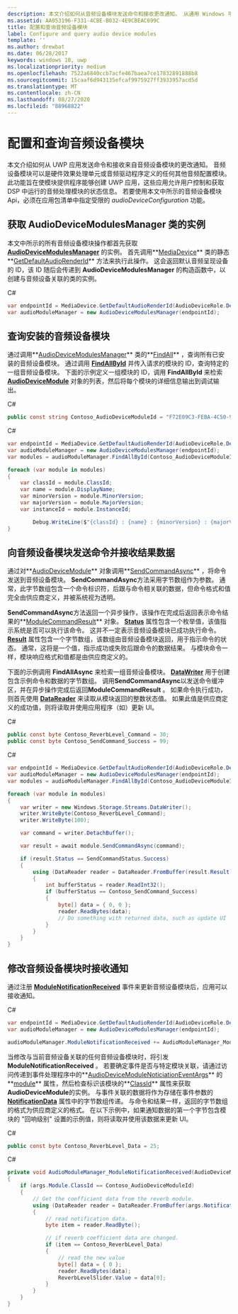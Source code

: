 ```yaml
---
description: 本文介绍如何从音频设备模块发送命令和接收更改通知。 从通用 Windows 平台 (UWP) 应用。
ms.assetid: AA053196-F331-4CBE-B032-4E9CBEAC699C
title: 配置和查询音频设备模块
label: Configure and query audio device modules
template: ''
ms.author: drewbat
ms.date: 06/28/2017
keywords: windows 10, uwp
ms.localizationpriority: medium
ms.openlocfilehash: 7522a6840ccb7acfe467baea7ce17832891888b8
ms.sourcegitcommit: 15caaf6d943135efcaf9975927ff3933957acd5d
ms.translationtype: MT
ms.contentlocale: zh-CN
ms.lasthandoff: 08/27/2020
ms.locfileid: "88968822"
---
```

# <a name="configure-and-query-audio-device-modules"></a>配置和查询音频设备模块 

本文介绍如何从 UWP 应用发送命令和接收来自音频设备模块的更改通知。 音频设备模块可以是硬件效果处理单元或音频驱动程序定义的任何其他音频配置模块。 此功能旨在使模块提供程序能够创建 UWP 应用，这些应用允许用户控制和获取 DSP 中运行的音频处理模块的状态信息。 若要使用本文中所示的音频设备模块 Api，必须在应用包清单中指定受限的 *audioDeviceConfiguration* 功能。

## <a name="get-an-instance-of-the-audiodevicemodulesmanager-class"></a>获取 AudioDeviceModulesManager 类的实例
本文中所示的所有音频设备模块操作都首先获取 **[AudioDeviceModulesManager](https://docs.microsoft.com/uwp/api/windows.media.devices.audiodevicemodulesmanager)** 的实例。 首先调用**[MediaDevice](https://docs.microsoft.com/uwp/api/windows.media.devices.mediadevice)** 类的静态**[GetDefaultAudioRenderId](https://docs.microsoft.com/uwp/api/windows.media.devices.mediadevice.getdefaultaudiorenderid)** 方法来执行此操作。 这会返回默认音频呈现设备的 ID，该 ID 随后会传递到 **AudioDeviceModulesManager** 的构造函数中，以创建与音频设备关联的类的实例。

C#
```csharp
var endpointId = MediaDevice.GetDefaultAudioRenderId(AudioDeviceRole.Default);
var audioModuleManager = new AudioDeviceModulesManager(endpointId);
```

## <a name="query-for-installed-audio-device-modules"></a>查询安装的音频设备模块

通过调用**[AudioDeviceModulesManager](https://docs.microsoft.com/uwp/api/windows.media.devices.audiodevicemodulesmanager)** 类的**[FindAll](https://docs.microsoft.com/uwp/api/windows.media.devices.audiodevicemodulesmanager.findall)** ，查询所有已安装的音频设备模块。 通过调用 **[FindAllById](https://docs.microsoft.com/uwp/api/windows.media.devices.audiodevicemodulesmanager.findallbyid)** 并传入请求的模块的 ID，查询特定的一组音频设备模块。 下面的示例定义一组模块的 ID，调用 **FindAllById** 来检索 **[AudioDeviceModule](https://docs.microsoft.com/uwp/api/windows.media.devices.audiodevicemodule)** 对象的列表，然后将每个模块的详细信息输出到调试输出。

C#
```csharp
public const string Contoso_AudioDeviceModuleId = "F72E09C3-FEBA-4C50-93BE-2CA56123AF09";
``` 

C#
```csharp
var endpointId = MediaDevice.GetDefaultAudioRenderId(AudioDeviceRole.Default);
var audioModuleManager = new AudioDeviceModulesManager(endpointId);
var modules = audioModuleManager.FindAllById(Contoso_AudioDeviceModuleId);

foreach (var module in modules)
{
    var classId = module.ClassId;
    var name = module.DisplayName;
    var minorVersion = module.MinorVersion;
    var majorVersion = module.MajorVersion;
    var instanceId = module.InstanceId;

        Debug.WriteLine($"{classId} : {name} : {minorVersion} : {majorVersion} : {instanceId}");
}
``` 
## <a name="send-a-command-to-an-audio-device-module-and-receive-result-data"></a>向音频设备模块发送命令并接收结果数据
通过对**[AudioDeviceModule](https://docs.microsoft.com/uwp/api/windows.media.devices.audiodevicemodule)** 对象调用**[SendCommandAsync](https://docs.microsoft.com/uwp/api/windows.media.devices.audiodevicemodule.sendcommandasync)** ，将命令发送到音频设备模块。 **SendCommandAsync**方法采用字节数组作为参数。 通常，此字节数组包含一个命令标识符，后跟与命令相关联的数据，但命令格式和值完全由供应商定义，并被系统视为透明。

**SendCommandAsync**方法返回一个异步操作，该操作在完成后返回表示命令结果的**[ModuleCommandResult](https://docs.microsoft.com/uwp/api/windows.media.devices.audiodevicemodule.sendcommandasync)** 对象。 **[Status](https://docs.microsoft.com/uwp/api/windows.media.devices.modulecommandresult.status)** 属性包含一个枚举值，该值指示系统是否可以执行该命令。 这并不一定表示音频设备模块已成功执行命令。 **[Result](https://docs.microsoft.com/uwp/api/windows.media.devices.modulecommandresult.result)** 属性包含一个字节数组，该数组由音频设备模块返回，用于指示命令的状态。 通常，这将是一个值，指示成功或失败后跟命令的数据结果。 与模块命令一样，模块响应格式和值都是由供应商定义的。

下面的示例调用 **FindAllAsync** 来检索一组音频设备模块。 **[DataWriter](https://docs.microsoft.com/uwp/api/windows.storage.streams.datawriter)** 用于创建包含示例命令和数据的字节数组。 调用**SendCommandAsync**以发送命令缓冲区，并在异步操作完成后返回**ModuleCommandResult** 。 如果命令执行成功，则首先使用 **[DataReader](https://docs.microsoft.com/uwp/api/windows.storage.streams.datareader)** 来读取从模块返回的整数状态值。 如果此值是供应商定义的成功值，则将读取并使用应用程序（如）更新 UI。


C#
```csharp
public const byte Contoso_ReverbLevel_Command = 30; 
public const byte Contoso_SendCommand_Success = 99;
``` 

C#
```csharp
var endpointId = MediaDevice.GetDefaultAudioRenderId(AudioDeviceRole.Default);
var audioModuleManager = new AudioDeviceModulesManager(endpointId);
var modules = audioModuleManager.FindAllById(Contoso_AudioDeviceModuleId);

foreach (var module in modules)
{
    var writer = new Windows.Storage.Streams.DataWriter();
    writer.WriteByte(Contoso_ReverbLevel_Command);
    writer.WriteByte(100);

    var command = writer.DetachBuffer();

    var result = await module.SendCommandAsync(command);

    if (result.Status == SendCommandStatus.Success)
    {
        using (DataReader reader = DataReader.FromBuffer(result.Result))
        {
            int bufferStatus = reader.ReadInt32();
            if (bufferStatus == Contoso_SendCommand_Success)
            {
                byte[] data = { 0, 0 };
                reader.ReadBytes(data);
                // Do something with returned data, such as update UI
            }
        }
    }
}
```

## <a name="receive-notifications-when-audio-device-modules-are-modified"></a>修改音频设备模块时接收通知
通过注册 **[ModuleNotificationReceived](https://docs.microsoft.com/uwp/api/windows.media.devices.audiodevicemodulesmanager.modulenotificationreceived)** 事件来更新音频设备模块后，应用可以接收通知。 

C#
```csharp
var endpointId = MediaDevice.GetDefaultAudioRenderId(AudioDeviceRole.Default);
var audioModuleManager = new AudioDeviceModulesManager(endpointId);

audioModuleManager.ModuleNotificationReceived += AudioModuleManager_ModuleNotificationReceived;
``` 

当修改与当前音频设备关联的任何音频设备模块时，将引发**ModuleNotificationReceived** 。 若要确定事件是否与特定模块关联，请通过访问传递到事件处理程序中的**[AudioDeviceModuleNoticiationEventArgs](https://docs.microsoft.com/uwp/api/windows.media.devices.audiodevicemodulenotificationeventargs)** 的**[module](https://docs.microsoft.com/uwp/api/windows.media.devices.audiodevicemodulenotificationeventargs.module)** 属性，然后检查标识该模块的**[ClassId](https://docs.microsoft.com/uwp/api/windows.media.devices.audiodevicemodule.classid)** 属性来获取**AudioDeviceModule**的实例。 与事件关联的数据将作为存储在事件参数的 **[NotificationData](https://docs.microsoft.com/uwp/api/windows.media.devices.audiodevicemodulenotificationeventargs.notificationdata)** 属性中的字节数组传递。 与命令和结果一样，返回的字节数组的格式为供应商定义的格式。 在以下示例中，如果通知数据的第一个字节包含模块的 "回响级别" 设置的示例值，则将读取并使用该数据来更新 UI。

C#
```csharp
public const byte Contoso_ReverbLevel_Data = 25;
```

C#
```csharp
private void AudioModuleManager_ModuleNotificationReceived(AudioDeviceModulesManager sender, AudioDeviceModuleNotificationEventArgs args)
{
    if (args.Module.ClassId == Contoso_AudioDeviceModuleId)
    {
        // Get the coefficient data from the reverb module.
        using (DataReader reader = DataReader.FromBuffer(args.NotificationData))
        {
            // read notification data.
            byte item = reader.ReadByte();

            // if reverb coefficient data are changed.
            if (item == Contoso_ReverbLevel_Data)
            {
                // read the new value
                byte[] data = { 0 };
                reader.ReadBytes(data);
                ReverbLevelSlider.Value = data[0];
            }
        }
    }
}
```
